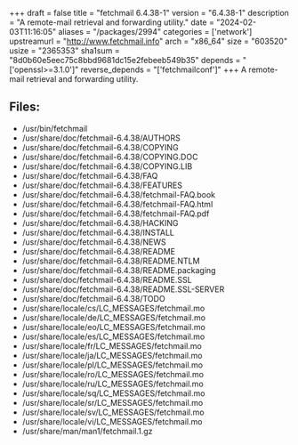 +++
draft = false
title = "fetchmail 6.4.38-1"
version = "6.4.38-1"
description = "A remote-mail retrieval and forwarding utility."
date = "2024-02-03T11:16:05"
aliases = "/packages/2994"
categories = ['network']
upstreamurl = "http://www.fetchmail.info"
arch = "x86_64"
size = "603520"
usize = "2365353"
sha1sum = "8d0b60e5eec75c8bbd9681dc15e2febeeb549b35"
depends = "['openssl>=3.1.0']"
reverse_depends = "['fetchmailconf']"
+++
A remote-mail retrieval and forwarding utility.

## Files: 
* /usr/bin/fetchmail
* /usr/share/doc/fetchmail-6.4.38/AUTHORS
* /usr/share/doc/fetchmail-6.4.38/COPYING
* /usr/share/doc/fetchmail-6.4.38/COPYING.DOC
* /usr/share/doc/fetchmail-6.4.38/COPYING.LIB
* /usr/share/doc/fetchmail-6.4.38/FAQ
* /usr/share/doc/fetchmail-6.4.38/FEATURES
* /usr/share/doc/fetchmail-6.4.38/fetchmail-FAQ.book
* /usr/share/doc/fetchmail-6.4.38/fetchmail-FAQ.html
* /usr/share/doc/fetchmail-6.4.38/fetchmail-FAQ.pdf
* /usr/share/doc/fetchmail-6.4.38/HACKING
* /usr/share/doc/fetchmail-6.4.38/INSTALL
* /usr/share/doc/fetchmail-6.4.38/NEWS
* /usr/share/doc/fetchmail-6.4.38/README
* /usr/share/doc/fetchmail-6.4.38/README.NTLM
* /usr/share/doc/fetchmail-6.4.38/README.packaging
* /usr/share/doc/fetchmail-6.4.38/README.SSL
* /usr/share/doc/fetchmail-6.4.38/README.SSL-SERVER
* /usr/share/doc/fetchmail-6.4.38/TODO
* /usr/share/locale/cs/LC_MESSAGES/fetchmail.mo
* /usr/share/locale/de/LC_MESSAGES/fetchmail.mo
* /usr/share/locale/eo/LC_MESSAGES/fetchmail.mo
* /usr/share/locale/es/LC_MESSAGES/fetchmail.mo
* /usr/share/locale/fr/LC_MESSAGES/fetchmail.mo
* /usr/share/locale/ja/LC_MESSAGES/fetchmail.mo
* /usr/share/locale/pl/LC_MESSAGES/fetchmail.mo
* /usr/share/locale/ro/LC_MESSAGES/fetchmail.mo
* /usr/share/locale/ru/LC_MESSAGES/fetchmail.mo
* /usr/share/locale/sq/LC_MESSAGES/fetchmail.mo
* /usr/share/locale/sr/LC_MESSAGES/fetchmail.mo
* /usr/share/locale/sv/LC_MESSAGES/fetchmail.mo
* /usr/share/locale/vi/LC_MESSAGES/fetchmail.mo
* /usr/share/man/man1/fetchmail.1.gz
